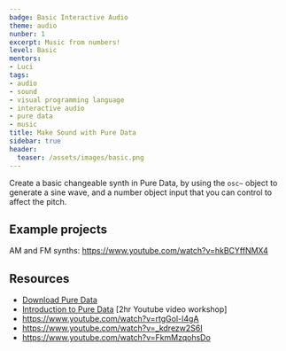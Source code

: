 ```yaml
---
badge: Basic Interactive Audio
theme: audio
nunber: 1
excerpt: Music from numbers!
level: Basic
mentors:
- Luci
tags:
- audio
- sound
- visual programming language
- interactive audio
- pure data
- music
title: Make Sound with Pure Data
sidebar: true
header:
  teaser: /assets/images/basic.png
---
```

Create a basic changeable synth in Pure Data, by using the `osc~` object to generate a sine wave, 
and a number object input that you can control to affect the pitch.

## Example projects
AM and FM synths: <a href="https://www.youtube.com/watch?v=hkBCYffNMX4" rel="noopener">https://www.youtube.com/watch?v=hkBCYffNMX4</a>
 

## Resources
* <a href="https://puredata.info/downloads/pure-data" rel="noopener">Download Pure Data</a> 
* <a href="https://www.youtube.com/watch?v=tJ6ts6twKMw" rel="noopener">Introduction to Pure Data</a> [2hr Youtube video workshop]
* <a href="https://www.youtube.com/watch?v=rtgGol-I4gA" rel="noopener">https://www.youtube.com/watch?v=rtgGol-I4gA</a> 
* <a href="https://www.youtube.com/watch?v=_kdrezw2S6I" rel="noopener">https://www.youtube.com/watch?v=_kdrezw2S6I</a> 
* <a href="https://www.youtube.com/watch?v=FkmMzqohsDo" rel="noopener">https://www.youtube.com/watch?v=FkmMzqohsDo</a> 

